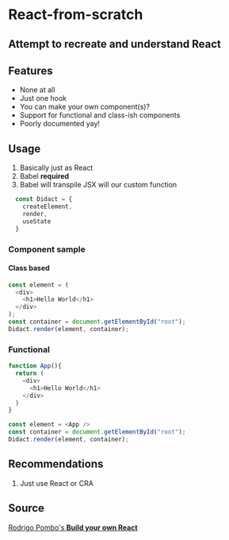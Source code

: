 # React-from-scratch

## Attempt to recreate and understand React

## Features

- None at all
- Just one hook
- You can make your own component(s)?
- Support for functional and class-ish components
- Poorly documented yay!

## Usage

1. Basically just as React
2. Babel **required**
3. Babel will transpile JSX will our custom function

```javascript
  const Didact = {
    createElement,
    render,
    useState
  }
```

### Component sample
#### Class based

```javascript
const element = (
  <div>
    <h1>Hello World</h1>
  </div>
);
const container = document.getElementById("root");
Didact.render(element, container);
```

### Functional

```javascript
function App(){
  return (
    <div>
      <h1>Hello World</h1>
    </div>
  )
}

const element = <App />
const container = document.getElementById("root");
Didact.render(element, container);
```
## Recommendations

1. Just use React or CRA

## Source

[Rodrigo Pombo's **Build your own React**](https://pomb.us/build-your-own-react/)
